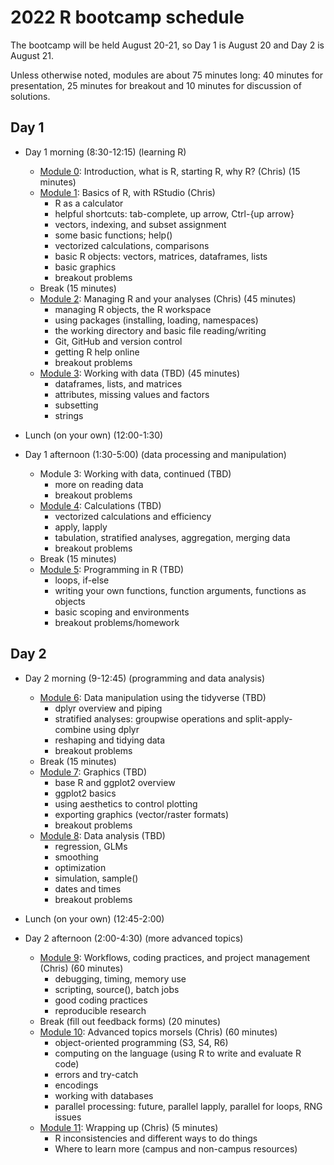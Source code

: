 # 2022 R bootcamp schedule
  

The bootcamp will be held August 20-21, so Day 1 is August 20 and 
Day 2 is August 21.

Unless otherwise noted, modules are about 75 minutes long: 40 
minutes for presentation, 25 minutes for breakout and 10 minutes 
for discussion of solutions.

## Day 1
 
- Day 1 morning (8:30-12:15) (learning R)

  - [Module 0](https://htmlpreview.github.io/?https://github.com/berkeley-scf/r-bootcamp-fall-2022/blob/main/modules/module0_induction.html): Introduction, what is R, starting R, why R? (Chris) (15 minutes)
  - [Module 1](https://htmlpreview.github.io/?https://github.com/berkeley-scf/r-bootcamp-fall-2022/blob/main/modules/module1_basics.html): Basics of R, with RStudio (Chris)
    * R as a calculator
    * helpful shortcuts: tab-complete, up arrow, Ctrl-{up arrow}
    * vectors, indexing, and subset assignment
    * some basic functions; help()
    * vectorized calculations, comparisons
    * basic R objects: vectors, matrices, dataframes, lists
    * basic graphics
    * breakout problems
  - Break (15 minutes)
  - [Module 2](https://htmlpreview.github.io/?https://github.com/berkeley-scf/r-bootcamp-fall-2022/blob/main/modules/module2_managingR.html): Managing R and your analyses (Chris) (45 minutes)
    * managing R objects, the R workspace
    * using packages (installing, loading, namespaces)
    * the working directory and basic file reading/writing
    * Git, GitHub and version control
    * getting R help online 
    * breakout problems
  - [Module 3](https://htmlpreview.github.io/?https://github.com/berkeley-scf/r-bootcamp-fall-2022/blob/main/modules/module3_data.html): Working with data (TBD) (45 minutes)
    * dataframes, lists, and matrices
    * attributes, missing values and factors
    * subsetting
    * strings

- Lunch (on your own) (12:00-1:30)
- Day 1 afternoon (1:30-5:00) (data processing and manipulation)

  - Module 3: Working with data, continued (TBD) 
    * more on reading data
    * breakout problems
  - [Module 4](https://htmlpreview.github.io/?https://github.com/berkeley-scf/r-bootcamp-fall-2022/blob/main/modules/module4_calc.html): Calculations (TBD)
    * vectorized calculations and efficiency
    * apply, lapply
    * tabulation, stratified analyses, aggregation, merging data
    * breakout problems 
  -  Break (15 minutes)
  - [Module 5](https://htmlpreview.github.io/?https://github.com/berkeley-scf/r-bootcamp-fall-2022/blob/main/modules/module5_programming.html): Programming in R (TBD)
    * loops, if-else
    * writing your own functions, function arguments, functions as objects
    * basic scoping and environments
    * breakout problems/homework

## Day 2

- Day 2 morning (9-12:45) (programming and data analysis)

  - [Module 6](https://htmlpreview.github.io/?https://github.com/berkeley-scf/r-bootcamp-fall-2022/blob/main/modules/module6_tidyverse.html): Data manipulation using the tidyverse (TBD)
    * dplyr overview and piping
    * stratified analyses: groupwise operations and split-apply-combine using dplyr
    * reshaping and tidying data
    * breakout problems
  - Break (15 minutes)
  - [Module 7](https://htmlpreview.github.io/?https://github.com/berkeley-scf/r-bootcamp-fall-2022/blob/main/modules/module7_graphics.html): Graphics (TBD)
    * base R and ggplot2 overview
    * ggplot2 basics
    * using aesthetics to control plotting
    * exporting graphics (vector/raster formats)
    * breakout problems 
  - [Module 8](https://htmlpreview.github.io/?https://github.com/berkeley-scf/r-bootcamp-fall-2022/blob/main/modules/module8_analysis.html): Data analysis (TBD) 
    * regression, GLMs 
    * smoothing
    * optimization
    * simulation, sample()
    * dates and times
    * breakout problems 

- Lunch (on your own) (12:45-2:00)
- Day 2 afternoon (2:00-4:30) (more advanced topics) 

  - [Module 9](https://htmlpreview.github.io/?https://github.com/berkeley-scf/r-bootcamp-fall-2022/blob/main/modules/module9_workflows.html): Workflows, coding practices, and project management (Chris) (60 minutes)
    * debugging, timing, memory use
    * scripting, source(), batch jobs
    * good coding practices
    * reproducible research
  - Break (fill out feedback forms) (20 minutes)
  - [Module 10](https://htmlpreview.github.io/?https://github.com/berkeley-scf/r-bootcamp-fall-2022/blob/main/modules/module10_advanced.html): Advanced topics morsels (Chris) (60 minutes)
    * object-oriented programming (S3, S4, R6)
    * computing on the language (using R to write and evaluate R code)
    * errors and try-catch
    * encodings
    * working with databases
    * parallel processing: future, parallel lapply, parallel for loops, RNG issues
  - [Module 11](https://htmlpreview.github.io/?https://github.com/berkeley-scf/r-bootcamp-fall-2022/blob/main/modules/module11_next.html): Wrapping up (Chris) (5 minutes)
    * R inconsistencies and different ways to do things 
    * Where to learn more (campus and non-campus resources)

